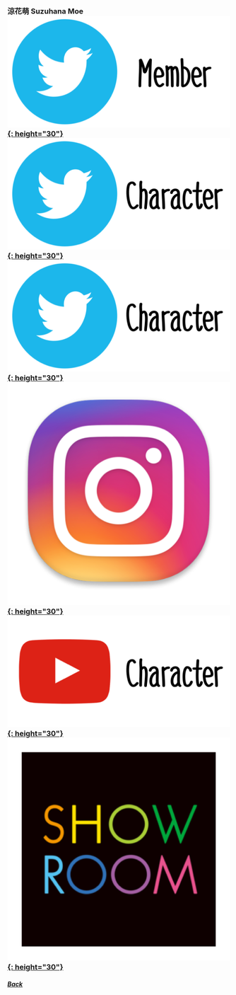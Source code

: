 ### 涼花萌 Suzuhana Moe [![twitter_@moepiyo_227](../../../Img/Icon_Twitter_Mem.PNG){: height="30"}](https://twitter.com/moepiyo_227) [![twitter_@_mikamikamiki](../../../Img/Icon_Twitter_Char.PNG){: height="30"}](https://twitter.com/_mikamikamiki) [![twitter_@tamago_227](../../../Img/Icon_Twitter_Char.PNG){: height="30"}](https://twitter.com/tamago_227) [![instagram_@moepiyo227](../../../Img/Icon_Instagram.PNG){: height="30"}](https://www.instagram.com/moepiyo227/) [![youtube](../../../Img/Icon_Youtube_Char.PNG){: height="30"}](https://www.youtube.com/channel/UCpqYEiR0c1ZJdU29TKalysA) [![showroom_digital_idol_20](../../../Img/Icon_Showroom.PNG){: height="30"}](https://www.showroom-live.com/room/profile?room_id=87776) 
##### [Back](../../../readme.md)

